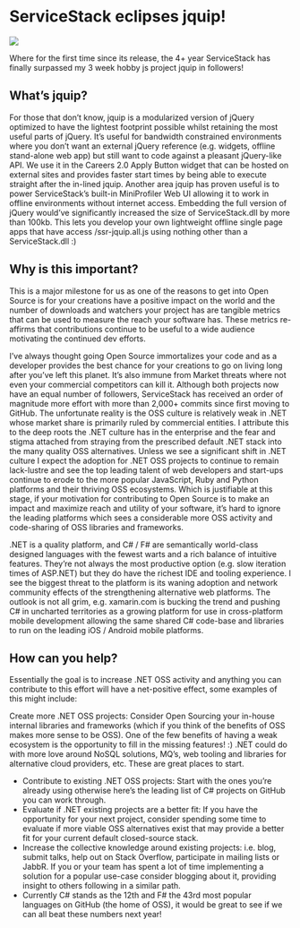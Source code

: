 # ServiceStack eclipses jquip!

![](https://raw.githubusercontent.com/ServiceStackV3/mythz_blog/master/img/servicestack-vs-jquip1.png)

Where for the first time since its release, the 4+ year ServiceStack has finally surpassed my 3 week hobby js project jquip in followers!

## What’s jquip?

For those that don’t know, jquip is a modularized version of jQuery optimized to have the lightest footprint possible whilst retaining the most useful parts of jQuery. It’s useful for bandwidth constrained environments where you don’t want an external jQuery reference (e.g. widgets, offline stand-alone web app) but still want to code against a pleasant jQuery-like API. We use it in the Careers 2.0 Apply Button widget that can be hosted on external sites and provides faster start times by being able to execute straight after the in-lined jquip. Another area jquip has proven useful is to power ServiceStack’s built-in MiniProfiler Web UI allowing it to work in offline environments without internet access. Embedding the full version of jQuery would’ve significantly increased the size of ServiceStack.dll by more than 100kb. This lets you develop your own lightweight offline single page apps that have access /ssr-jquip.all.js using nothing other than a ServiceStack.dll :)

## Why is this important?

This is a major milestone for us as one of the reasons to get into Open Source is for your creations have a positive impact on the world and the number of downloads and watchers your project has are tangible metrics that can be used to measure the reach your software has. These metrics re-affirms that contributions continue to be useful to a wide audience motivating the continued dev efforts.

I’ve always thought going Open Source immortalizes your code and as a developer provides the best chance for your creations to go on living long after you’ve left this planet. It’s also immune from Market threats where not even your commercial competitors can kill it. Although both projects now have an equal number of followers, ServiceStack has received an order of magnitude more effort with more than 2,000+ commits since first moving to GitHub. The unfortunate reality is the OSS culture is relatively weak in .NET whose market share is primarily ruled by commercial entities. I attribute this to the deep roots the .NET culture has in the enterprise and the fear and stigma attached from straying from the prescribed default .NET stack into the many quality OSS alternatives. Unless we see a significant shift in .NET culture I expect the adoption for .NET OSS projects to continue to remain lack-lustre and see the top leading talent of web developers and start-ups continue to erode to the more popular JavaScript, Ruby and Python platforms and their thriving OSS ecosystems. Which is justifiable at this stage, if your motivation for contributing to Open Source is to make an impact and maximize reach and utility of your software, it’s hard to ignore the leading platforms which sees a considerable more OSS activity and code-sharing of OSS libraries and frameworks.

.NET is a quality platform, and C# / F# are semantically world-class designed languages with the fewest warts and a rich balance of intuitive features. They’re not always the most productive option (e.g. slow iteration times of ASP.NET) but they do have the richest IDE and tooling experience. I see the biggest threat to the platform is its waning adoption and network community effects of the strengthening alternative web platforms. The outlook is not all grim, e.g. xamarin.com is bucking the trend and pushing C# in uncharted territories as a growing platform for use in cross-platform mobile development allowing the same shared C# code-base and libraries to run on the leading iOS / Android mobile platforms.

## How can you help?

Essentially the goal is to increase .NET OSS activity and anything you can contribute to this effort will have a net-positive effect, some examples of this might include:

Create more .NET OSS projects: Consider Open Sourcing your in-house internal libraries and frameworks (which if you think of the benefits of OSS makes more sense to be OSS). One of the few benefits of having a weak ecosystem is the opportunity to fill in the missing features! :) .NET could do with more love around NoSQL solutions, MQ’s, web tooling and libraries for alternative cloud providers, etc. These are great places to start.

 - Contribute to existing .NET OSS projects: Start with the ones you’re already using otherwise here’s the leading list of C# projects on GitHub you can work through.
 - Evaluate if .NET existing projects are a better fit: If you have the opportunity for your next project, consider spending some time to evaluate if more viable OSS alternatives exist that may provide a better fit for your current default closed-source stack.
 - Increase the collective knowledge around existing projects: i.e. blog, submit talks, help out on Stack Overflow, participate in mailing lists or JabbR. If you or your team has spent a lot of time implementing a solution for a popular use-case consider blogging about it, providing insight to others following in a similar path.
 - Currently C# stands as the 12th and F# the 43rd most popular languages on GitHub (the home of OSS), it would be great to see if we can all beat these numbers next year!